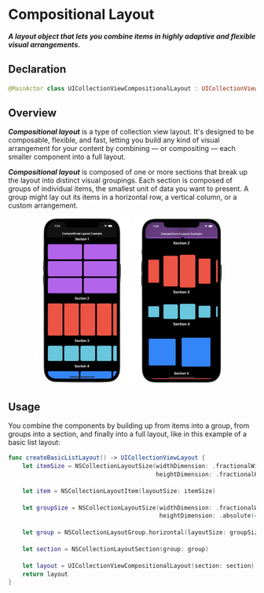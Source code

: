 # Compositional Layout

***A layout object that lets you combine items in highly adaptive and flexible visual arrangements.***
</br>

## Declaration

```Swift
@MainActor class UICollectionViewCompositionalLayout : UICollectionViewLayout
```

## Overview

***Compositional layout*** is a type of collection view layout. It's designed to be composable, flexible, and fast, letting you build any kind of visual arrangement for your content by combining — or compositing — each smaller component into a full layout. </br>

***Compositional layout*** is composed of one or more sections that break up the layout into distinct visual groupings. Each section is composed of groups of individual items, the smallest unit of data you want to present. A group might lay out its items in a horizontal row, a vertical column, or a custom arrangement. </br>

<p align="center">
  <img src="composition1.png" width="200" height="342" title="hover text">
  <img src="composition2.png" width="200" height="342" alt="accessibility text">
</p>

## Usage

You combine the components by building up from items into a group, from groups into a section, and finally into a full layout, like in this example of a basic list layout: </br>

```Swift
func createBasicListLayout() -> UICollectionViewLayout { 
    let itemSize = NSCollectionLayoutSize(widthDimension: .fractionalWidth(1.0),                         
                                          heightDimension: .fractionalHeight(1.0))
                                             
    let item = NSCollectionLayoutItem(layoutSize: itemSize)  
    
    let groupSize = NSCollectionLayoutSize(widthDimension: .fractionalWidth(1.0),                        
                                           heightDimension: .absolute(44)) 
                                             
    let group = NSCollectionLayoutGroup.horizontal(layoutSize: groupSize,                                                                             subitems: [item])  
  
    let section = NSCollectionLayoutSection(group: group)    

    let layout = UICollectionViewCompositionalLayout(section: section)    
    return layout
}
```



